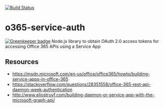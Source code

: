 [![Build Status](https://travis-ci.org/juriwiens/o365-service-auth.svg?branch=master)](https://travis-ci.org/juriwiens/o365-service-auth)

# o365-service-auth

[![Greenkeeper badge](https://badges.greenkeeper.io/juriwiens/o365-service-auth.svg)](https://greenkeeper.io/)
Node.js library to obtain OAuth 2.0 access tokens for accessing Office 365 APIs using a Service App

## Resources
- https://msdn.microsoft.com/en-us/office/office365/howto/building-service-apps-in-office-365
- https://stackoverflow.com/questions/28351558/office-365-rest-api-daemon-week-authentication
- http://www.eliostruyf.com/building-daemon-or-service-app-with-the-microsoft-graph-api/